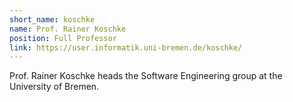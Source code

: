 ```yaml
---
short_name: koschke
name: Prof. Rainer Koschke
position: Full Professor
link: https://user.informatik.uni-bremen.de/koschke/
---
```

Prof. Rainer Koschke heads the Software Engineering group at the University of Bremen.
